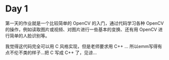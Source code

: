 # Day 1

第一天的作业就是一个比较简单的 OpenCV 的入门，通过代码学习各种 OpenCV 的操作，例如读取图片或视频、对图片进行一些基本的变换、还有用 OpenCV 进行简单的人脸识别等。

我觉得这代码完全可以用 C 风格实现，但是老师要求用 C++ ... 所以emm写得有点不伦不类的样子...把 C 写成 C++ 了，见谅...
